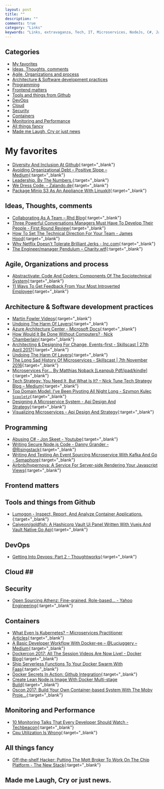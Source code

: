 ```yaml
---
layout: post
title: ""
description: ""
comments: true
category: "Links"
keywords: "Links, extravaganza, Tech, IT, Microservices, NodeJs, C#, Javascript, Solution architecture"
---
```


## Categories ##
* [My favorites](#favorites)
* [Ideas, Thoughts, comments](#ideas)
* [Agile, Organizations and process](#agile)
* [Architecture & Software development practices](#development)
* [Programming](#net)
* [Frontend matters](#web)
* [Tools and things from Github](#tools)
* [DevOps](#devops)
* [Cloud](#cloud)
* [Security](#security)
* [Containers](#containers)
* [Monitoring and Performance](#monitoring)
* [All things fancy](#buzz)
* [Made me Laugh, Cry or just news](#news)

# My favorites<a name="favorites"></a> #
* [Diversity And Inclusion At Github](https://diversity.github.com/){:target="_blank"}
* [Avoiding Organizational Debt – Positive Slope – Medium](https://medium.com/positiveslope/avoiding-organizational-debt-3e47760803a0){:target="_blank"}
* [Leadership. By The Numbers.](https://www.youtube.com/watch?v=3DogCty65L8&index=12&list=PLBzScQzZ83I_XNVXLzKPO00OiuWggaY1_){:target="_blank"}
* [We Dress Code. - Zalando.de](https://www.zalando.de/wedresscode/){:target="_blank"}
* [Package Minio S3 As An Appliance With Linuxkit](http://blog.alexellis.io/minio-linuxkit/){:target="_blank"}

## Ideas, Thoughts, comments <a name="ideas"></a> ##
* [Collaborating As A Team – Rhd Blog](https://developers.redhat.com/blog/2017/05/10/collaborating-as-a-team/){:target="_blank"}
* [Three Powerful Conversations Managers Must Have To Develop Their People - First Round Review](http://firstround.com/review/three-powerful-conversations-managers-must-have-to-develop-their-people/){:target="_blank"}
* [How To Set The Technical Direction For Your Team - James Hood](http://jlhood.com/how-to-set-team-technical-direction/){:target="_blank"}
* [Why Netflix Doesn't Tolerate Brilliant Jerks - Inc.com](https://www.inc.com/jim-schleckser/why-netflix-doesn-t-tolerate-brilliant-jerks.html){:target="_blank"}
* [The Engineer/manager Pendulum – Charity.wtf](https://charity.wtf/2017/05/11/the-engineer-manager-pendulum/){:target="_blank"}

## Agile, Organizations and process<a name="agile"></a> ##
* [Abstractivate: Code And Coders: Components Of The Sociotechnical System](http://blog.jessitron.com/2017/05/code-and-coders-components-of.html){:target="_blank"}
* [11 Ways To Get Feedback From Your Most Introverted Employee](https://m.signalvnoise.com/11-ways-to-get-feedback-from-your-most-introverted-employee-7a6317121b47){:target="_blank"}

## Architecture & Software development practices <a name="development"></a> ##
* [Martin Fowler Videos](https://martinfowler.com/videos.html#many-meanings-event){:target="_blank"}
* [Undoing The Harm Of Layers](https://nrkbeta.no/2017/04/29/undoing-the-harm-of-layers/?__s=amwwwz5judsp1dsfgko7){:target="_blank"}
* [Azure Architecture Center - Microsoft Docs](https://docs.microsoft.com/en-us/azure/architecture/){:target="_blank"}
* [How Would It Be Done Without Computers? · Nick Chamberlain](https://buildplease.com/pages/on-paper/){:target="_blank"}
* [Architecting & Designing For Change, Events-first - Skillscast | 27th April 2017](https://skillsmatter.com/skillscasts/9454-architecting-and-designing-for-change-events-first){:target="_blank"}
* [Undoing The Harm Of Layers](https://nrkbeta.no/2017/04/29/undoing-the-harm-of-layers/?__s=amwwwz5judsp1dsfgko7){:target="_blank"}
* [The Long Sad History Of Microservices - Skillscast | 7th November 2016](https://skillsmatter.com/skillscasts/8207-the-long-sad-history-of-microservices?__s=amwwwz5judsp1dsfgko7){:target="_blank"}
* [Microservices For… By Matthias Noback [Leanpub Pdf/ipad/kindle]](https://leanpub.com/microservices-for-everyone/?__s=amwwwz5judsp1dsfgko7){:target="_blank"}
* [Tech Strategy: You Need It, But What Is It? – Nick Tune Tech Strategy Blog – Medium](https://medium.com/nick-tune-tech-strategy-blog/tech-strategy-you-need-it-but-what-is-it-af292421e422?__s=amwwwz5judsp1dsfgko7){:target="_blank"}
* [Top Domain Model: I’ve Been Pivoting All Night Long - Szymon Kulec `Scooletz`](https://blog.scooletz.com/2017/05/08/top-domain-model-ive-been-pivoting-all-night-long/?__s=amwwwz5judsp1dsfgko7){:target="_blank"}
* [Designing A Microservice System - Api Design And Strategy](http://www.apiacademy.co/designing-a-system-of-microservices/){:target="_blank"}
* [Visualizing Microservices - Api Design And Strategy](http://www.apiacademy.co/visualizing-microservice-architecture/){:target="_blank"}

## Programming <a name="net"></a> ##
* [Abusing C# - Jon Skeet - Youtube](https://www.youtube.com/watch?v=JIlO_EebEQI){:target="_blank"}
* [Writing Secure Node.js Code - Danny Grander - @Risingstack](https://community.risingstack.com/writing-secure-node-js-code-danny-grander/){:target="_blank"}
* [Writing And Testing An Event Sourcing Microservice With Kafka And Go - Semaphore](https://semaphoreci.com/community/tutorials/writing-and-testing-an-event-sourcing-microservice-with-kafka-and-go){:target="_blank"}
* [Airbnb/hypernova: A Service For Server-side Rendering Your Javascript Views](https://github.com/airbnb/hypernova){:target="_blank"}

## Frontend matters <a name="web"></a> ##

## Tools and things from Github <a name="tools"></a> ##
* [Lumogon - Inspect, Report, And Analyze Container Applications.](https://lumogon.com/){:target="_blank"}
* [Caiyeon/goldfish: A Hashicorp Vault Ui Panel Written With Vuejs And Vault Native Go Api](https://github.com/Caiyeon/goldfish){:target="_blank"}

## DevOps<a name="devops"></a> ##
* [Getting Into Devops: Part 2 - Thoughtworks](https://www.thoughtworks.com/insights/blog/getting-devops-part-2){:target="_blank"}

## Cloud <a name="cloud"></a>##

## Security<a name="security"></a> ##
* [Open Sourcing Athenz: Fine-grained, Role-based... - Yahoo Engineering](https://yahooeng.tumblr.com/post/160481899076/open-sourcing-athenz-fine-grained-role-based){:target="_blank"}

## Containers <a name="containers"></a> ##
* [What Even Is Kubernetes? – Microservices Practitioner Articles](https://articles.microservices.com/what-even-is-kubernetes-1909b7bdda1c){:target="_blank"}
* [A Basic Developer Workflow With Docker-ee – @Lucjuggery – Medium](https://medium.com/lucjuggery/a-basic-developer-workflow-with-docker-ee-eb68bb1811b1){:target="_blank"}
* [Dockercon 2017: All The Session Videos Are Now Live! - Docker Blog](https://blog.docker.com/2017/05/dockercon-2017-session-videos-now-live/){:target="_blank"}
* [Ship Serverless Functions To Your Docker Swarm With Faas](https://finnian.io/blog/ship-serverless-functions-to-your-docker-swarm-with-faas/){:target="_blank"}
* [Docker Secrets In Action: Github Integration](http://blog.alexellis.io/swarm-secrets-in-action/){:target="_blank"}
* [Create Lean Node.js Image With Docker Multi-stage Build](https://hackernoon.com/create-lean-node-js-image-with-docker-multi-stage-build-252e927cbf3e){:target="_blank"}
* [Oscon 2017: Build Your Own Container-based System With The Moby Proje…](https://www.slideshare.net/chanezon/oscon-2017-build-your-own-containerbased-system-with-the-moby-project){:target="_blank"}

## Monitoring and Performance <a name="monitoring"></a> ##
* [10 Monitoring Talks That Every Developer Should Watch - Techbeacon](https://techbeacon.com/10-monitoring-talks-every-developer-should-watch){:target="_blank"}
* [Cpu Utilization Is Wrong](http://www.brendangregg.com/blog/2017-05-09/cpu-utilization-is-wrong.html){:target="_blank"}

## All things fancy <a name="buzz"></a> ##
* [Off-the-shelf Hacker: Putting The Mqtt Broker To Work On The Chip Platform - The New Stack](https://thenewstack.io/off-shelf-hacker-putting-mqtt-broker-work-chip-platform/){:target="_blank"}

## Made me Laugh, Cry or just news. <a name="news"></a> ##
